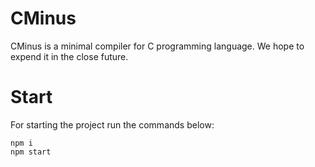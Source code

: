 # CMinus
CMinus is a minimal compiler for C programming language. We hope to expend it in the close future.

# Start
For starting the project run the commands below:
```
npm i
npm start
```
